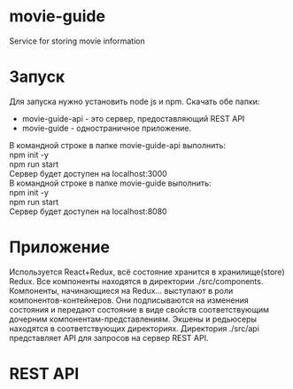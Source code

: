 # movie-guide
Service for storing movie information

# Запуск
Для запуска нужно установить node js и npm.
Скачать обе папки:
<ul>
  <li>movie-guide-api - это сервер, предоставляющий REST API</li>
  <li>movie-guide - одностраничное приложение.</li>
</ul>
<div>
  В командной строке в папке movie-guide-api выполнить:<br/>
  npm init -y <br/>
  npm run start <br/>
  Сервер будет доступен на localhost:3000
</div>
<div>
  В командной строке в папке movie-guide выполнить:<br/>
  npm init -y <br/>
  npm run start <br/>
  Сервер будет доступен на localhost:8080
</div>

# Приложение
Используется React+Redux, всё состояние хранится в хранилище(store) Redux. Все компоненты находятся в директории ./src/components. Компоненты, начинающиеся на Redux... выступают в роли компонентов-контейнеров. Они подписываются на изменения состояния и передают состояние в виде свойств соответствующим дочерним компонентам-представлениям. Экшены и редьюсеры находятся в соответствующих директориях. Директория ./src/api представляет API для запросов на сервер REST API.

# REST API

